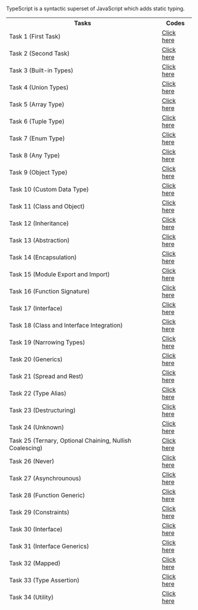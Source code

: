 TypeScript is a syntactic superset of JavaScript which adds static typing.

<table>
<thead><th>Tasks</th><th>Codes</tdh><thead>
<tr><td>Task 1 (First Task)</td> <td> <a href="https://github.com/Zubair650/TypeScript-Tasks/tree/main/All%20TypeScript%20Tasks/Task%201"> Click here</a> </td></tr>
<tr><td>Task 2 (Second Task)</td> <td> <a href="https://github.com/Zubair650/TypeScript-Tasks/tree/main/All%20TypeScript%20Tasks/Task%202"> Click here</a> </td></tr>
<tr><td>Task 3 (Built-in Types)</td> <td> <a href="https://github.com/Zubair650/TypeScript-Tasks/tree/main/All%20TypeScript%20Tasks/Task%203%20(Built-in%20Types)"> Click here</a> </td></tr>
<tr><td>Task 4 (Union Types)</td> <td> <a href="https://github.com/Zubair650/TypeScript-Tasks/tree/main/All%20TypeScript%20Tasks/Task%204%20(Union%20Types)"> Click here</a> </td></tr>
<tr><td>Task 5 (Array Type)</td> <td> <a href="https://github.com/Zubair650/TypeScript-Tasks/tree/main/All%20TypeScript%20Tasks/Task%205%20(Array%20Type)"> Click here</a> </td></tr>
<tr><td>Task 6 (Tuple Type)</td> <td> <a href="https://github.com/Zubair650/TypeScript-Tasks/tree/main/All%20TypeScript%20Tasks/Task%206%20(Tuple%20Type)"> Click here</a> </td></tr>
<tr><td>Task 7 (Enum Type)</td> <td> <a href="https://github.com/Zubair650/TypeScript-Tasks/tree/main/All%20TypeScript%20Tasks/Task%207%20(Enum%20Type)"> Click here</a> </td></tr>
<tr><td>Task 8 (Any Type)</td> <td> <a href="https://github.com/Zubair650/TypeScript-Tasks/tree/main/All%20TypeScript%20Tasks/Task%208%20(Any%20Type)"> Click here</a> </td></tr>
<tr><td>Task 9 (Object Type)</td> <td> <a href="https://github.com/Zubair650/TypeScript-Tasks/tree/main/All%20TypeScript%20Tasks/Task%209%20(Object%20Type)"> Click here</a> </td></tr>
<tr><td>Task 10 (Custom Data Type)</td> <td> <a href="https://github.com/Zubair650/TypeScript-Tasks/tree/main/All%20TypeScript%20Tasks/Task%2010%20(Custom%20Data%20Type)"> Click here</a> </td></tr>
<tr><td>Task 11 (Class and Object)</td> <td> <a href="https://github.com/Zubair650/TypeScript-Tasks/tree/main/All%20TypeScript%20Tasks/Task%2011%20(Class%20and%20Object)"> Click here</a> </td></tr>
<tr><td>Task 12 (Inheritance)</td> <td> <a href="https://github.com/Zubair650/TypeScript-Tasks/tree/main/All%20TypeScript%20Tasks/Task%2012%20(Inheritance)"> Click here</a> </td></tr>
<tr><td>Task 13 (Abstraction)</td> <td> <a href="https://github.com/Zubair650/TypeScript-Tasks/tree/main/All%20TypeScript%20Tasks/Task%2013%20(Abstraction)"> Click here</a> </td></tr>
<tr><td>Task 14 (Encapsulation)</td> <td> <a href="https://github.com/Zubair650/TypeScript-Tasks/tree/main/All%20TypeScript%20Tasks/Task%2014%20(Encapsulation)"> Click here</a> </td></tr>
<tr><td>Task 15 (Module Export and Import)</td> <td> <a href="https://github.com/Zubair650/TypeScript-Tasks/tree/main/All%20TypeScript%20Tasks/Task%2015%20(Module%20Export%20and%20Import)"> Click here</a> </td></tr>
<tr><td>Task 16 (Function Signature)</td> <td> <a href="https://github.com/Zubair650/TypeScript-Tasks/tree/main/All%20TypeScript%20Tasks/Task%2016%20(Function%20Signature)"> Click here</a> </td></tr>
<tr><td>Task 17 (Interface)</td> <td> <a href="https://github.com/Zubair650/TypeScript-Tasks/tree/main/All%20TypeScript%20Tasks/Task%2017%20(Interface)"> Click here</a> </td></tr>
<tr><td>Task 18 (Class and Interface Integration)</td> <td> <a href="https://github.com/Zubair650/TypeScript-Tasks/tree/main/All%20TypeScript%20Tasks/Task%2018%20(Class%20and%20Interface%20Integration)"> Click here</a> </td></tr>
<tr><td>Task 19 (Narrowing Types)</td> <td> <a href="https://github.com/Zubair650/TypeScript-Tasks/tree/main/All%20TypeScript%20Tasks/Task%2019%20(Narrowing%20Types)"> Click here</a> </td></tr>
<tr><td>Task 20 (Generics)</td> <td> <a href="https://github.com/Zubair650/TypeScript-Tasks/tree/main/All%20TypeScript%20Tasks/Task%2020%20(Generics)"> Click here</a> </td></tr>
<tr><td>Task 21 (Spread and Rest)</td> <td> <a href="https://github.com/Zubair650/TypeScript-Tasks/tree/main/All%20TypeScript%20Tasks/Task%2021%20(Spread%20and%20Rest)"> Click here</a> </td></tr>
<tr><td>Task 22 (Type Alias)</td> <td> <a href="https://github.com/Zubair650/TypeScript-Tasks/tree/main/All%20TypeScript%20Tasks/Task%2022%20(Type%20Alias)"> Click here</a> </td></tr>
<tr><td>Task 23 (Destructuring)</td> <td> <a href="https://github.com/Zubair650/TypeScript-Tasks/tree/main/All%20TypeScript%20Tasks/Task%2023%20(Destructuring)"> Click here</a> </td></tr>
<tr><td>Task 24 (Unknown)</td> <td> <a href="https://github.com/Zubair650/TypeScript-Tasks/tree/main/All%20TypeScript%20Tasks/Task%2024%20(Unknown)"> Click here</a> </td></tr>
<tr><td>Task 25 (Ternary, Optional Chaining, Nullish Coalescing)</td> <td> <a href="https://github.com/Zubair650/TypeScript-Tasks/tree/main/All%20TypeScript%20Tasks/Task%2025%20(Ternary%2C%20Optional%20Chaining%2C%20Nullish%20Coalescing)"> Click here</a> </td></tr>
<tr><td>Task 26 (Never)</td> <td> <a href="https://github.com/Zubair650/TypeScript-Tasks/tree/main/All%20TypeScript%20Tasks/Task%2026%20(Never)"> Click here</a> </td></tr>
<tr><td>Task 27 (Asynchrounous)</td> <td> <a href="https://github.com/Zubair650/TypeScript-Tasks/tree/main/All%20TypeScript%20Tasks/Task%2027%20(Asynchrounous)"> Click here</a> </td></tr>
<tr><td>Task 28 (Function Generic)</td> <td> <a href="https://github.com/Zubair650/TypeScript-Tasks/tree/main/All%20TypeScript%20Tasks/Task%2028%20(Function%20Generic)"> Click here</a> </td></tr>
<tr><td>Task 29 (Constraints)</td> <td> <a href="https://github.com/Zubair650/TypeScript-Tasks/tree/main/All%20TypeScript%20Tasks/Task%2029%20(Constraints)"> Click here</a> </td></tr>
<tr><td>Task 30 (Interface)</td> <td> <a href="https://github.com/Zubair650/TypeScript-Tasks/tree/main/All%20TypeScript%20Tasks/Task%2030%20(Interface)"> Click here</a> </td></tr>
<tr><td>Task 31 (Interface Generics)</td> <td> <a href="https://github.com/Zubair650/TypeScript-Tasks/tree/main/All%20TypeScript%20Tasks/Task%2031%20(Interface%20Generics)"> Click here</a> </td></tr>
<tr><td>Task 32 (Mapped)</td> <td> <a href="https://github.com/Zubair650/TypeScript-Tasks/tree/main/All%20TypeScript%20Tasks/Task%2032%20(Mapped)"> Click here</a> </td></tr>
<tr><td>Task 33 (Type Assertion)</td> <td> <a href="https://github.com/Zubair650/TypeScript-Tasks/tree/main/All%20TypeScript%20Tasks/Task%2033%20(Type%20Assertion)"> Click here</a> </td></tr>
<tr><td>Task 34 (Utility)</td> <td> <a href="https://github.com/Zubair650/TypeScript-Tasks/tree/main/All%20TypeScript%20Tasks/Task%2034%20(Utility)"> Click here</a> </td></tr>
</table>